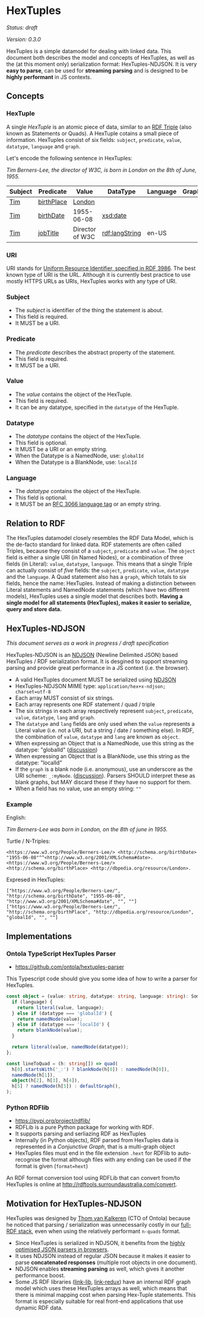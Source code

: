 # HexTuples

_Status: draft_

_Version: 0.3.0_

HexTuples is a simple datamodel for dealing with linked data.
This document both describes the model and concepts of HexTuples, as well as the (at this moment only) serialization format: HexTuples-NDJSON.
It is very **easy to parse**, can be used for **streaming parsing** and is designed to be **highly performant** in JS contexts. 

## Concepts

### HexTuple

A single _HexTuple_ is an atomic piece of data, similar to an [RDF Triple](https://www.w3.org/TR/rdf-concepts/#section-triples) (also known as Statements or Quads).
A HexTuple cotains a small piece of information. 
HexTuples consist of six fields: `subject`, `predicate`, `value`, `datatype`, `language` and `graph`.

Let's encode the following sentence in HexTuples:

_Tim Berners-Lee, the director of W3C, is born in London on the 8th of June, 1955._

| Subject    | Predicate     | Value | DataType | Language | Graph |
|---------|----------------|------------|-----|-----|----|
| [Tim](https://www.w3.org/People/Berners-Lee/)     |[birthPlace](http://schema.org/birthPlace) | [London](http://dbpedia.org/resource/London)     | | |
| [Tim](https://www.w3.org/People/Berners-Lee/)     |[birthDate](http://schema.org/birthDate) | 1955-06-08     | [xsd:date](http://www.w3.org/2001/XMLSchema#date) | | 
| [Tim](https://www.w3.org/People/Berners-Lee/)     |[jobTitle](http://schema.org/jobTitle) | Director of W3C  | [rdf:langString](http://www.w3.org/2000/01/rdf-schema#langString) | en-US | 

### URI

URI stands for [Uniform Resource Identifier, specified in RDF 3986](https://tools.ietf.org/html/rfc3986).
The best known type of URI is the URL.
Although it is currently best practice to use mostly HTTPS URLs as URIs, HexTuples works with any type of URI.

### Subject

- The _subject_ is identifier of the thing the statement is about.
- This field is required.
- It MUST be a URI.

### Predicate

- The _predicate_ describes the abstract property of the statement.
- This field is required.
- It MUST be a URI.

### Value

- The _value_ contains the object of the HexTuple.
- This field is required.
- It can be any datatype, specified in the `datatype` of the HexTuple.

### Datatype

- The _datatype_ contains the object of the HexTuple.
- This field is optional.
- It MUST be a URI or an empty string.
- When the Datatype is a NamedNode, use: `globalId`
- When the Datatype is a BlankNode, use: `localId`

### Language

- The _datatype_ contains the object of the HexTuple.
- This field is optional.
- It MUST be an [RFC 3066 language tag](https://tools.ietf.org/html/rfc3066) or an empty string.

## Relation to RDF

The HexTuples datamodel closely resembles the RDF Data Model, which is the de-facto standard for linked data.
RDF statements are often called Triples, because they consist of a `subject`, `predicate` and `value`.
The `object` field is either a single URI (in Named Nodes), or a combination of three fields (in Literal): `value`, `datatype`, `language`.
This means that a single Triple can actually consist of _five_ fields: the `subject`, `predicate`, `value`, `datatype` and the `language`. 
A Quad statement also has a `graph`, which totals to six fields, hence the name: HexTuples.
Instead of making a distinction between Literal statements and NamedNode statements (which have two different models), HexTuples uses a single model that describes both.
**Having a single model for all statements (HexTuples), makes it easier to serialize, query and store data.**

## HexTuples-NDJSON

_This document serves as a work in progress / draft specification_

HexTuples-NDJSON is an [NDJSON](http://ndjson.org/) (Newline Delimited JSON) based HexTuples / RDF serialization format.
It is desgined to support streaming parsing and provide great performance in a JS context (i.e. the browser).

- A valid HexTuples document MUST be serialized using [NDJSON](http://ndjson.org/)
- HexTuples-NDJSON MIME type: `application/hex+x-ndjson; charset=utf-8`
- Each array MUST consist of six strings.
- Each array represents one RDF statement / quad / triple
- The six strings in each array respectively represent  `subject`, `predicate`, `value`, `datatype`, `lang` and `graph`.
- The `datatype` and `lang` fields are only used when the `value` represents a Literal value (i.e. not a URI, but a string / date / something else). In RDF, the combination of `value`, `datatype` and `lang` are known as `object`.
- When expressing an Object that is a NamedNode, use this string as the datatype: "globalId" ([discussion](https://github.com/ontola/hextuples/issues/1))
- When expressing an Object that is a BlankNode, use this string as the datatype: "localId"
- If the `graph` is a blank node (i.e. anonymous), use an underscore as the URI scheme: `_:myNode`. ([discussion](https://github.com/ontola/hextuples/issues/2)). Parsers SHOULD interpret these as blank graphs, but MAY discard these if they have no support for them.
- When a field has no value, use an empty string: `""`

### Example

English:

_Tim Berners-Lee was born in London, on the 8th of june in 1955._

Turtle / N-Triples:

```n-triples
<https://www.w3.org/People/Berners-Lee/> <http://schema.org/birthDate> "1955-06-08"^^<http://www.w3.org/2001/XMLSchema#date>.
<https://www.w3.org/People/Berners-Lee/> <http://schema.org/birthPlace> <http://dbpedia.org/resource/London>.
```

Expresed in HexTuples:

```ndjson
["https://www.w3.org/People/Berners-Lee/", "http://schema.org/birthDate", "1955-06-08", "http://www.w3.org/2001/XMLSchema#date", "", ""]
["https://www.w3.org/People/Berners-Lee/", "http://schema.org/birthPlace", "http://dbpedia.org/resource/London", "globalId", "", ""]
```

## Implementations

### Ontola TypeScript HexTuples Parser

* <https://github.com/ontola/hextuples-parser>

This Typescript code should give you some idea of how to write a parser for HexTuples.

```ts
const object = (value: string, datatype: string, language: string): SomeTerm => {
  if (language) {
    return literal(value, language);
  } else if (datatype === 'globalId') {
    return namedNode(value);
  } else if (datatype === 'localId') {
    return blankNode(value);
  }

  return literal(value, namedNode(datatype));
};

const lineToQuad = (h: string[]) => quad(
  h[0].startsWith('_:') ? blankNode(h[0]) : namedNode(h[0]),
  namedNode(h[1]),
  object(h[2], h[3], h[4]),
  h[5] ? namedNode(h[5]) : defaultGraph(),
);
```

### Python RDFlib

* <https://pypi.org/project/rdflib/>
* RDFLib is a pure Python package for working with RDF. 
* It supports parsing and serliazing RDF as HexTuples
* Internally (in Python objects), RDF parsed from HexTuples data is represented in a _Conjunctive Graph_, that is a multi-graph object
* HexTuples files must end in the file extension `.hext` for RDFlib to auto-recognise the format although files with any ending can be used if the format is given (`format=hext`)

An RDF format conversion tool using RDFLib that can convert from/to HexTuples is online at <http://rdftools.surroundaustralia.com/convert>.

## Motivation for HexTuples-NDJSON

HexTuples was designed by [Thom van Kalkeren](https://github.com/fletcher91/) (CTO of Ontola) because he noticed that parsing / serialization was unnecessarily costly in our [full-RDF stack](https://ontola.io/blog/full-stack-linked-data/), even when using the relatively performant `n-quads` format.

- Since HexTuples is serialized in NDJSON, it benefits from the [highly optimised JSON parsers in browsers](https://v8.dev/blog/cost-of-javascript-2019#json).
- It uses NDJSON instead of regular JSON because it makes it easier to parse **concatenated responses** (multiple root objects in one document).
- NDJSON enables **streaming parsing** as well, which gives it another performance boost.
- Some JS RDF libraries ([link-lib](https://github.com/fletcher91/link-lib/), [link-redux](https://github.com/fletcher91/link-redux/)) have an internal RDF graph model which uses these HexTuples arrays as well, which means that there is minimal mapping cost when parsing Hex-Tuple statements.
This format is especially suitable for real front-end applications that use dynamic RDF data.
